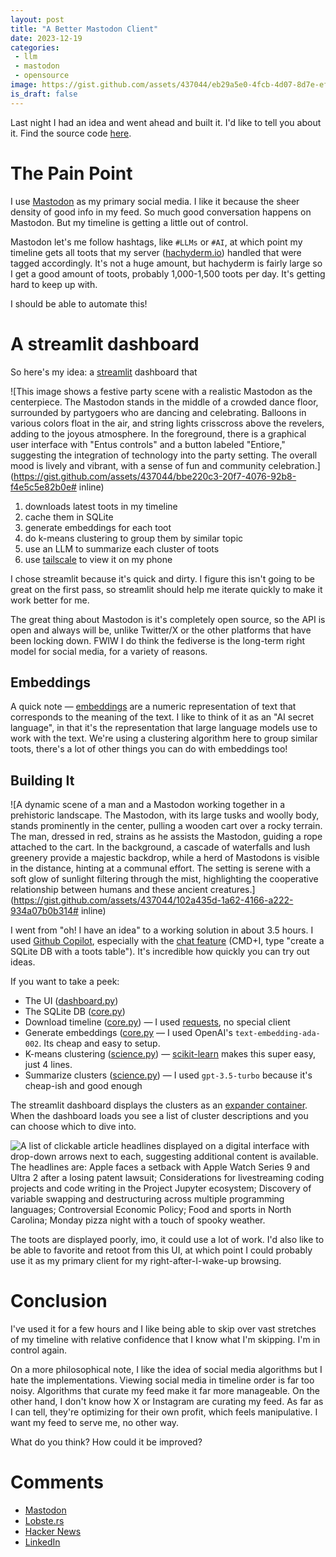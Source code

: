 ```yaml
---
layout: post
title: "A Better Mastodon Client"
date: 2023-12-19
categories:
 - llm
 - mastodon
 - opensource
image: https://gist.github.com/assets/437044/eb29a5e0-4fcb-4d07-8d7e-ef0ac5680ba5
is_draft: false
---
```


Last night I had an idea and went ahead and built it. I'd like to tell you about it. Find the source code [here][github].

# The Pain Point
I use [Mastodon][masto] as my primary social media. I like it because the sheer density of good info in my feed. So 
much good conversation happens on Mastodon. But my timeline is getting a little out of control. 

Mastodon let's me follow hashtags, like `#LLMs` or `#AI`, at which point my timeline gets all toots that my server 
([hachyderm.io][hachyderm]) 
handled that were tagged accordingly. It's not a huge amount, but hachyderm is fairly large so I get a good amount of 
toots, probably 1,000-1,500 toots per day. It's getting hard to keep up with.

I should be able to automate this!

# A streamlit dashboard
So here's my idea: a [streamlit][streamlit] dashboard that 

![This image shows a festive party scene with a realistic Mastodon as the centerpiece. The Mastodon stands in the middle of a crowded dance floor, surrounded by partygoers who are dancing and celebrating. Balloons in various colors float in the air, and string lights crisscross above the revelers, adding to the joyous atmosphere. In the foreground, there is a graphical user interface with "Entus controls" and a button labeled "Entiore," suggesting the integration of technology into the party setting. The overall mood is lively and vibrant, with a sense of fun and community celebration.](https://gist.github.com/assets/437044/bbe220c3-20f7-4076-92b8-f4e5c5e82b0e# inline)

1. downloads latest toots in my timeline
2. cache them in SQLite
3. generate embeddings for each toot
4. do k-means clustering to group them by similar topic
5. use an LLM to summarize each cluster of toots
6. use [tailscale][tail] to view it on my phone

I chose streamlit because it's quick and dirty. I figure this isn't going to be great on the first
pass, so streamlit should help me iterate quickly to make it work better for me.

The great thing about Mastodon is it's completely open source, so the API is open and always will be,
unlike Twitter/X or the other platforms that have been locking down. FWIW I do think the fediverse is the
long-term right model for social media, for a variety of reasons.

## Embeddings
A quick note — [embeddings][emb] are a numeric representation of text that corresponds to the meaning of the text.
I like to think of it as an "AI secret language", in that it's the representation that large language models use to
work with the text. We're using a clustering algorithm here to group similar toots, there's a lot of other things
you can do with embeddings too!


## Building It

![A dynamic scene of a man and a Mastodon working together in a prehistoric landscape. The Mastodon, with its large tusks and woolly body, stands prominently in the center, pulling a wooden cart over a rocky terrain. The man, dressed in red, strains as he assists the Mastodon, guiding a rope attached to the cart. In the background, a cascade of waterfalls and lush greenery provide a majestic backdrop, while a herd of Mastodons is visible in the distance, hinting at a communal effort. The setting is serene with a soft glow of sunlight filtering through the mist, highlighting the cooperative relationship between humans and these ancient creatures.](https://gist.github.com/assets/437044/102a435d-1a62-4166-a222-934a07b0b314# inline)

I went from "oh! I have an idea" to a working solution in about 3.5 hours. I used [Github Copilot][copilot], especially
with the [chat feature][chat] (CMD+I, type "create a SQLite DB with a toots table"). It's incredible how quickly you
can try out ideas.

If you want to take a peek:

* The UI ([dashboard.py](https://github.com/tkellogg/fossil/blob/main/dashboard.py))
* The SQLite DB ([core.py](https://github.com/tkellogg/fossil/blob/main/fossil/core.py#L15-L127))
* Download timeline ([core.py](https://github.com/tkellogg/fossil/blob/main/fossil/core.py#L137-L170)) — I used [requests][requests], no special client
* Generate embeddings ([core.py](https://github.com/tkellogg/fossil/blob/main/fossil/core.py#L173-L188) — I used OpenAI's `text-embedding-ada-002`. Its cheap and easy to setup.
* K-means clustering ([science.py](https://github.com/tkellogg/fossil/blob/main/fossil/science.py#L8-L12)) — [scikit-learn][sklearn] makes this super easy, just 4 lines.
* Summarize clusters ([science.py](https://github.com/tkellogg/fossil/blob/main/fossil/science.py#L20-L26)) — I used `gpt-3.5-turbo` because it's cheap-ish and good enough


The streamlit dashboard displays the clusters as an [expander container][expander]. When the dashboard loads
you see a list of cluster descriptions and you can choose which to dive into.

![A list of clickable article headlines displayed on a digital interface with drop-down arrows next to each, suggesting additional content is available. The headlines are: Apple faces a setback with Apple Watch Series 9 and Ultra 2 after a losing patent lawsuit; Considerations for livestreaming coding projects and code writing in the Project Jupyter ecosystem; Discovery of variable swapping and destructuring across multiple programming languages; Controversial Economic Policy; Food and sports in North Carolina; Monday pizza night with a touch of spooky weather.](https://gist.github.com/assets/437044/4c314ff0-0427-4979-9d55-5649a24dff2c)

The toots are displayed poorly, imo, it could use a lot of work. I'd also like to be able to favorite and retoot
from this UI, at which point I could probably use it as my primary client for my right-after-I-wake-up browsing.


# Conclusion
I've used it for a few hours and I like being able to skip over vast stretches of my timeline with relative
confidence that I know what I'm skipping. I'm in control again.

On a more philosophical note, I like the idea of social media algorithms but I hate the implementations.
Viewing social media in timeline order is far too noisy. Algorithms that curate my feed make it far more manageable.
On the other hand, I don't know how X or Instagram are curating my feed. As far as I can tell, they're optimizing
for their own profit, which feels manipulative. I want my feed to serve me, no other way.

What do you think? How could it be improved?


# Comments
* [Mastodon](https://hachyderm.io/@kellogh/111607714159954053)
* [Lobste.rs](https://lobste.rs/s/qa6759/better_mastodon_client)
* [Hacker News](https://news.ycombinator.com/item?id=38696523)
* [LinkedIn](https://www.linkedin.com/posts/tim-kellogg-69802913_a-better-mastodon-client-activity-7142902236786954241-LaY1?utm_source=share&utm_medium=member_desktop)




 [github]: https://github.com/tkellogg/fossil/
 [masto]: https://joinmastodon.org/
 [hachyderm]: https://hachyderm.io/
 [streamlit]: https://streamlit.io/
 [requests]: https://requests.readthedocs.io/en/latest/
 [sklearn]: https://scikit-learn.org/stable/
 [expander]: https://docs.streamlit.io/library/api-reference/layout/st.expander
 [copilot]: https://github.com/features/copilot
 [chat]: https://docs.github.com/en/copilot/github-copilot-chat/about-github-copilot-chat
 [emb]: https://llm.datasette.io/en/stable/embeddings/index.html
 [tail]: https://tailscale.com/blog/how-tailscale-works
 [followup]: https://timkellogg.me/blog/2023/12/21/alignment
